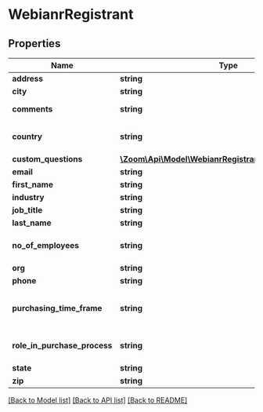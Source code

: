 # WebianrRegistrant

## Properties
Name | Type | Description | Notes
------------ | ------------- | ------------- | -------------
**address** | **string** | Registrant&#39;s address. | [optional] 
**city** | **string** | Registrant&#39;s city. | [optional] 
**comments** | **string** | A field that allows registrants to provide any questions or comments that they might have. | [optional] 
**country** | **string** | Registrant&#39;s country. The value of this field must be in two-letter abbreviated form and must match the ID field provided in the [Countries](https://marketplace.zoom.us/docs/api-reference/other-references/abbreviation-lists#countries) table. | [optional] 
**custom_questions** | [**\Zoom\Api\Model\WebianrRegistrantCustomQuestions[]**](WebianrRegistrantCustomQuestions.md) | Custom questions. | [optional] 
**email** | **string** | A valid email address of the registrant. | 
**first_name** | **string** | Registrant&#39;s first name. | 
**industry** | **string** | Registrant&#39;s Industry. | [optional] 
**job_title** | **string** | Registrant&#39;s job title. | [optional] 
**last_name** | **string** | Registrant&#39;s last name. | [optional] 
**no_of_employees** | **string** | Number of Employees:&lt;br&gt;&#x60;1-20&#x60;&lt;br&gt;&#x60;21-50&#x60;&lt;br&gt;&#x60;51-100&#x60;&lt;br&gt;&#x60;101-500&#x60;&lt;br&gt;&#x60;500-1,000&#x60;&lt;br&gt;&#x60;1,001-5,000&#x60;&lt;br&gt;&#x60;5,001-10,000&#x60;&lt;br&gt;&#x60;More than 10,000&#x60; | [optional] 
**org** | **string** | Registrant&#39;s Organization. | [optional] 
**phone** | **string** | Registrant&#39;s Phone number. | [optional] 
**purchasing_time_frame** | **string** | This field can be included to gauge interest of webinar attendees towards buying your product or service.  Purchasing Time Frame:&lt;br&gt;&#x60;Within a month&#x60;&lt;br&gt;&#x60;1-3 months&#x60;&lt;br&gt;&#x60;4-6 months&#x60;&lt;br&gt;&#x60;More than 6 months&#x60;&lt;br&gt;&#x60;No timeframe&#x60; | [optional] 
**role_in_purchase_process** | **string** | Role in Purchase Process:&lt;br&gt;&#x60;Decision Maker&#x60;&lt;br&gt;&#x60;Evaluator/Recommender&#x60;&lt;br&gt;&#x60;Influencer&#x60;&lt;br&gt;&#x60;Not involved&#x60; | [optional] 
**state** | **string** | Registrant&#39;s State/Province. | [optional] 
**zip** | **string** | Registrant&#39;s Zip/Postal Code. | [optional] 

[[Back to Model list]](../README.md#documentation-for-models) [[Back to API list]](../README.md#documentation-for-api-endpoints) [[Back to README]](../README.md)


